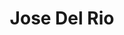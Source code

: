 ---
layout: staff
title: Jose Del Rio
breadcrumb: Jose Del Rio
job-title: Head of Policy
twitter-handle:
linkedin:
banner-image:
profile-image: /images/jose-delrio-profile.jpg
weight: 3
exclude_from_search: true
---